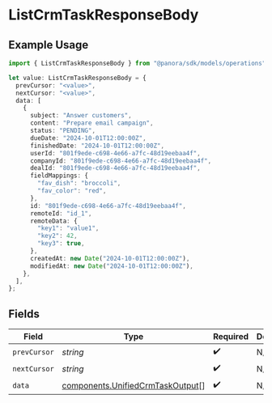 # ListCrmTaskResponseBody

## Example Usage

```typescript
import { ListCrmTaskResponseBody } from "@panora/sdk/models/operations";

let value: ListCrmTaskResponseBody = {
  prevCursor: "<value>",
  nextCursor: "<value>",
  data: [
    {
      subject: "Answer customers",
      content: "Prepare email campaign",
      status: "PENDING",
      dueDate: "2024-10-01T12:00:00Z",
      finishedDate: "2024-10-01T12:00:00Z",
      userId: "801f9ede-c698-4e66-a7fc-48d19eebaa4f",
      companyId: "801f9ede-c698-4e66-a7fc-48d19eebaa4f",
      dealId: "801f9ede-c698-4e66-a7fc-48d19eebaa4f",
      fieldMappings: {
        "fav_dish": "broccoli",
        "fav_color": "red",
      },
      id: "801f9ede-c698-4e66-a7fc-48d19eebaa4f",
      remoteId: "id_1",
      remoteData: {
        "key1": "value1",
        "key2": 42,
        "key3": true,
      },
      createdAt: new Date("2024-10-01T12:00:00Z"),
      modifiedAt: new Date("2024-10-01T12:00:00Z"),
    },
  ],
};
```

## Fields

| Field                                                                                | Type                                                                                 | Required                                                                             | Description                                                                          |
| ------------------------------------------------------------------------------------ | ------------------------------------------------------------------------------------ | ------------------------------------------------------------------------------------ | ------------------------------------------------------------------------------------ |
| `prevCursor`                                                                         | *string*                                                                             | :heavy_check_mark:                                                                   | N/A                                                                                  |
| `nextCursor`                                                                         | *string*                                                                             | :heavy_check_mark:                                                                   | N/A                                                                                  |
| `data`                                                                               | [components.UnifiedCrmTaskOutput](../../models/components/unifiedcrmtaskoutput.md)[] | :heavy_check_mark:                                                                   | N/A                                                                                  |